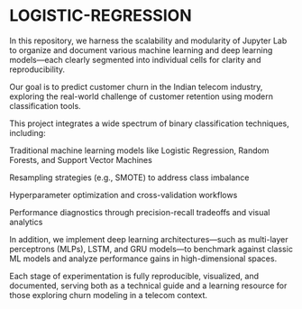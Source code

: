 # LOGISTIC-REGRESSION
In this repository, we harness the scalability and modularity of Jupyter Lab to organize and document various machine learning and deep learning models—each clearly segmented into individual cells for clarity and reproducibility.

Our goal is to predict customer churn in the Indian telecom industry, exploring the real-world challenge of customer retention using modern classification tools.

This project integrates a wide spectrum of binary classification techniques, including:

Traditional machine learning models like Logistic Regression, Random Forests, and Support Vector Machines

Resampling strategies (e.g., SMOTE) to address class imbalance

Hyperparameter optimization and cross-validation workflows

Performance diagnostics through precision-recall tradeoffs and visual analytics

In addition, we implement deep learning architectures—such as multi-layer perceptrons (MLPs), LSTM, and GRU models—to benchmark against classic ML models and analyze performance gains in high-dimensional spaces.

Each stage of experimentation is fully reproducible, visualized, and documented, serving both as a technical guide and a learning resource for those exploring churn modeling in a telecom context.
